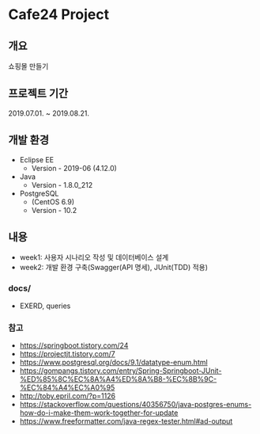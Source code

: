 # Cafe24 Project
## 개요
쇼핑몰 만들기

## 프로젝트 기간
2019.07.01. ~ 2019.08.21.

## 개발 환경
- Eclipse EE
   - Version - 2019-06 (4.12.0)
- Java
   - Version - 1.8.0_212
- PostgreSQL
   - (CentOS 6.9)
   - Version - 10.2

## 내용
- week1: 사용자 시나리오 작성 및 데이터베이스 설계
- week2: 개발 환경 구축(Swagger(API 명세), JUnit(TDD) 적용)

### docs/
- EXERD, queries

### 참고
- <https://springboot.tistory.com/24>
- <https://projectjt.tistory.com/7>
- <https://www.postgresql.org/docs/9.1/datatype-enum.html>
- <https://gompangs.tistory.com/entry/Spring-Springboot-JUnit-%ED%85%8C%EC%8A%A4%ED%8A%B8-%EC%8B%9C-%EC%84%A4%EC%A0%95>
- <http://toby.epril.com/?p=1126>
- <https://stackoverflow.com/questions/40356750/java-postgres-enums-how-do-i-make-them-work-together-for-update>
- <https://www.freeformatter.com/java-regex-tester.html#ad-output>
